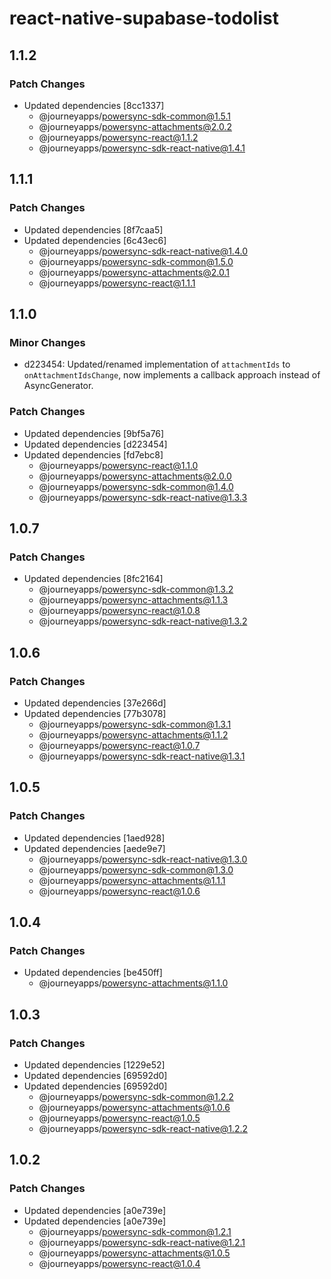 # react-native-supabase-todolist

## 1.1.2

### Patch Changes

- Updated dependencies [8cc1337]
  - @journeyapps/powersync-sdk-common@1.5.1
  - @journeyapps/powersync-attachments@2.0.2
  - @journeyapps/powersync-react@1.1.2
  - @journeyapps/powersync-sdk-react-native@1.4.1

## 1.1.1

### Patch Changes

- Updated dependencies [8f7caa5]
- Updated dependencies [6c43ec6]
  - @journeyapps/powersync-sdk-react-native@1.4.0
  - @journeyapps/powersync-sdk-common@1.5.0
  - @journeyapps/powersync-attachments@2.0.1
  - @journeyapps/powersync-react@1.1.1

## 1.1.0

### Minor Changes

- d223454: Updated/renamed implementation of `attachmentIds` to `onAttachmentIdsChange`, now implements a callback approach instead of AsyncGenerator.

### Patch Changes

- Updated dependencies [9bf5a76]
- Updated dependencies [d223454]
- Updated dependencies [fd7ebc8]
  - @journeyapps/powersync-react@1.1.0
  - @journeyapps/powersync-attachments@2.0.0
  - @journeyapps/powersync-sdk-common@1.4.0
  - @journeyapps/powersync-sdk-react-native@1.3.3

## 1.0.7

### Patch Changes

- Updated dependencies [8fc2164]
  - @journeyapps/powersync-sdk-common@1.3.2
  - @journeyapps/powersync-attachments@1.1.3
  - @journeyapps/powersync-react@1.0.8
  - @journeyapps/powersync-sdk-react-native@1.3.2

## 1.0.6

### Patch Changes

- Updated dependencies [37e266d]
- Updated dependencies [77b3078]
  - @journeyapps/powersync-sdk-common@1.3.1
  - @journeyapps/powersync-attachments@1.1.2
  - @journeyapps/powersync-react@1.0.7
  - @journeyapps/powersync-sdk-react-native@1.3.1

## 1.0.5

### Patch Changes

- Updated dependencies [1aed928]
- Updated dependencies [aede9e7]
  - @journeyapps/powersync-sdk-react-native@1.3.0
  - @journeyapps/powersync-sdk-common@1.3.0
  - @journeyapps/powersync-attachments@1.1.1
  - @journeyapps/powersync-react@1.0.6

## 1.0.4

### Patch Changes

- Updated dependencies [be450ff]
  - @journeyapps/powersync-attachments@1.1.0

## 1.0.3

### Patch Changes

- Updated dependencies [1229e52]
- Updated dependencies [69592d0]
- Updated dependencies [69592d0]
  - @journeyapps/powersync-sdk-common@1.2.2
  - @journeyapps/powersync-attachments@1.0.6
  - @journeyapps/powersync-react@1.0.5
  - @journeyapps/powersync-sdk-react-native@1.2.2

## 1.0.2

### Patch Changes

- Updated dependencies [a0e739e]
- Updated dependencies [a0e739e]
  - @journeyapps/powersync-sdk-common@1.2.1
  - @journeyapps/powersync-sdk-react-native@1.2.1
  - @journeyapps/powersync-attachments@1.0.5
  - @journeyapps/powersync-react@1.0.4
